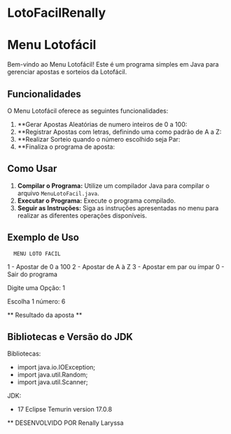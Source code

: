 # LotoFacilRenally
# Menu Lotofácil

Bem-vindo ao Menu Lotofácil! Este é um programa simples em Java para gerenciar apostas e sorteios da Lotofácil.

## Funcionalidades

O Menu Lotofácil oferece as seguintes funcionalidades:

1. **Gerar Apostas Aleatórias de numero inteiros de 0 a 100:
2. **Registrar Apostas com letras, definindo uma como padrão de A a Z:
3. **Realizar Sorteio quando o número escolhido seja Par:
0. **Finaliza o programa de aposta:

## Como Usar

1. **Compilar o Programa:** Utilize um compilador Java para compilar o arquivo `MenuLotoFacil.java`.
2. **Executar o Programa:** Execute o programa compilado.
3. **Seguir as Instruções:** Siga as instruções apresentadas no menu para realizar as diferentes operações disponíveis.

## Exemplo de Uso

      MENU LOTO FACIL 
 1 - Apostar de 0 a 100
 2 - Apostar de A à Z
 3 - Apostar em par ou ímpar
 0 - Sair do programa

 Digite uma Opção: 1
 
 Escolha 1 número: 6
 
** Resultado da aposta **

 ##   Bibliotecas e Versão do JDK
 
Bibliotecas:
* import java.io.IOException;
* import java.util.Random;
* import java.util.Scanner;

JDK: 
* 17 Eclipse Temurin version 17.0.8

** DESENVOLVIDO POR Renally Laryssa 
